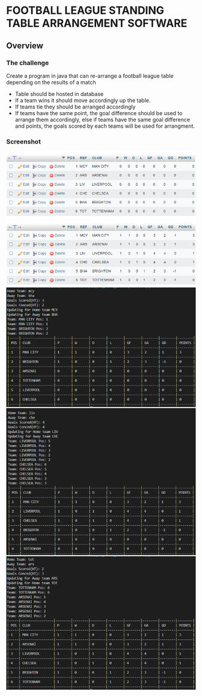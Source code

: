 # FOOTBALL LEAGUE STANDING TABLE ARRANGEMENT SOFTWARE 

## Overview

### The challenge

Create a program in java that can re-arrange a football league table depending on the results of a match

- Table should be hosted in database
- If a team wins it should move accordingly up the table.
- If teams tie they should be arranged accordingly 
- If teams have the same point, the goal difference should be used to arrange them accordingly, else if teams have the same goal difference and points, the goals scored by each teams will be used for arrangment.

### Screenshot

![images](./images/db2.png)
![images](./images/db.png)
![images](./images/win.png)
![images](./images/draw.png)
![images](./images/win2.png)
